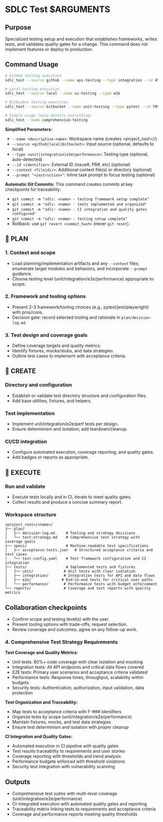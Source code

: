 # SDLC Test $ARGUMENTS

## Purpose
Specialized testing setup and execution that establishes frameworks, writes tests, and validates
quality gates for a change. This command does not implement features or deploy to production.

## Command Usage
```bash
# GitHub testing execution
sdlc_test --source github --name api-testing --type integration --id 456

# Local testing execution  
sdlc_test --source local --name ui-testing --type e2e

# Bitbucket testing execution
sdlc_test --source bitbucket --name unit-testing --type pytest --id 789

# Simple usage (auto-detects everything)
sdlc_test --name comprehensive-testing
```

**Simplified Parameters:**
- `--name <descriptive-name>`: Workspace name (creates <project_root>/<name>/)
- `--source <github|local|bitbucket>`: Input source (optional, defaults to local)
- `--type <unit|integration|e2e|performance>`: Testing type (optional, auto-detected)
- `--id <identifier>`: External ID (issue#, PR#, etc) (optional)
- `--context <file|dir>`: Additional context file(s) or directory (optional)
- `--prompt "<instruction>"`: Inline task prompt to focus testing (optional)

**Automatic Git Commits:**
This command creates commits at key checkpoints for traceability:
- `git commit -m "sdlc: <name> - testing framework setup complete"`
- `git commit -m "sdlc: <name> - tests implemented and organized"`
- `git commit -m "sdlc: <name> - CI integration and quality gates configured"`
- `git commit -m "sdlc: <name> - testing setup complete"`
- Rollback: use `git revert <commit_hash>` (never `git reset`).

## 🔹 PLAN
### 1. Context and scope
- Load planning/implementation artifacts and any `--context` files; enumerate target modules and
  behaviors, and incorporate `--prompt` guidance.
- Choose testing level (unit/integration/e2e/performance) appropriate to scope.

### 2. Framework and tooling options
- Present 2–3 framework/tooling choices (e.g., pytest/jest/playwright) with pros/cons.
- Decision gate: record selected tooling and rationale in `plan/decision-log.md`.

### 3. Test design and coverage goals
- Define coverage targets and quality metrics.
- Identify fixtures, mocks/stubs, and data strategies.
- Outline test cases to implement with acceptance criteria.

## 🔹 CREATE
### Directory and configuration
- Establish or validate test directory structure and configuration files.
- Add base utilities, fixtures, and helpers.

### Test implementation
- Implement unit/integration/e2e/perf tests per design.
- Ensure determinism and isolation; add teardown/cleanup.

### CI/CD integration
- Configure automated execution, coverage reporting, and quality gates.
- Add badges or reports as appropriate.

## 🔹 EXECUTE
### Run and validate
- Execute tests locally and in CI, iterate to meet quality gates.
- Collect results and produce a concise summary report.

### Workspace structure
```
<project_root>/<name>/
├── plan/
│   ├── decision-log.md     # Tooling and strategy decisions
│   └── test-strategy.md    # Comprehensive test strategy with coverage goals
├── specs/                  # Machine-readable test specifications
│   ├── acceptance-tests.json   # Structured acceptance criteria and test cases
│   └── test-config.yaml    # Test framework configuration and CI integration
├── tests/                  # Implemented tests and fixtures
│   ├── unit/              # Unit tests with clear isolation
│   ├── integration/       # Integration tests for API and data flows
│   ├── e2e/              # End-to-end tests for critical user paths
│   └── performance/       # Performance tests with budget enforcement
└── reports/               # Coverage and test reports with quality metrics
```

## Collaboration checkpoints
- Confirm scope and testing level(s) with the user.
- Present tooling options with trade-offs; request selection.
- Review coverage and outcomes; agree on any follow-up work.

### 4. Comprehensive Test Strategy Requirements

**Test Coverage and Quality Metrics:**
- Unit tests: 80%+ code coverage with clear isolation and mocking
- Integration tests: All API endpoints and critical data flows covered
- E2E tests: Primary user scenarios and acceptance criteria validated
- Performance tests: Response times, throughput, scalability within budgets
- Security tests: Authentication, authorization, input validation, data protection

**Test Organization and Traceability:**
- Map tests to acceptance criteria with F-### identifiers
- Organize tests by scope (unit/integration/e2e/performance)
- Maintain fixtures, mocks, and test data strategies
- Ensure test determinism and isolation with proper cleanup

**CI Integration and Quality Gates:**
- Automated execution in CI pipeline with quality gates
- Test results traceability to requirements and user stories
- Coverage reporting with thresholds and trend analysis
- Performance budgets enforced with threshold violations
- Security test integration with vulnerability scanning

## Outputs
- Comprehensive test suites with multi-level coverage (unit/integration/e2e/performance)
- CI-integrated execution with automated quality gates and reporting
- Traceability matrix linking tests to requirements and acceptance criteria
- Coverage and performance reports meeting quality thresholds
